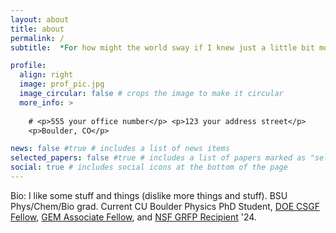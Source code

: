 ```yaml
---
layout: about
title: about
permalink: /
subtitle:  *For how might the world sway if I knew just a little bit more of everything.* #<a href='#'>Affiliations</a>.

profile:
  align: right
  image: prof_pic.jpg
  image_circular: false # crops the image to make it circular
  more_info: >
     
    # <p>555 your office number</p> <p>123 your address street</p>
    <p>Boulder, CO</p>

news: false #true # includes a list of news items
selected_papers: false #true # includes a list of papers marked as "selected={true}"
social: true # includes social icons at the bottom of the page
---
```

Bio: I like some stuff and things (dislike more things and stuff). BSU Phys/Chem/Bio grad. Current CU Boulder Physics PhD Student, [DOE CSGF Fellow](https://www.krellinst.org/csgf/about-doe-csgf/news-events/2024-incoming-class), [GEM Associate Fellow](https://www.gemfellowship.org/2023-gem-fellows/#a), and [NSF GRFP Recipient](https://www.research.gov/grfp/AwardeeList.do) '24.

<!-- Write your biography here. Tell the world about yourself. Link to your favorite [subreddit](http://reddit.com). You can put a picture in, too. The code is already in, just name your picture `prof_pic.jpg` and put it in the `img/` folder. -->

<!-- Put your address / P.O. box / other info right below your picture. You can also disable any of these elements by editing `profile` property of the YAML header of your `_pages/about.md`. Edit `_bibliography/papers.bib` and Jekyll will render your [publications page](/al-folio/publications/) automatically. -->

<!-- Link to your social media connections, too. This theme is set up to use [Font Awesome icons](https://fontawesome.com/) and [Academicons](https://jpswalsh.github.io/academicons/), like the ones below. Add your Facebook, Twitter, LinkedIn, Google Scholar, or just disable all of them. -->

